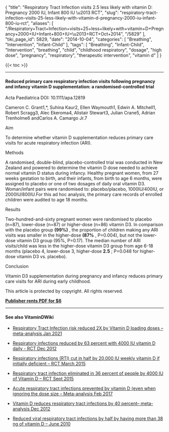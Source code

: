 {
    "title": "Respiratory Tract Infection visits 2.5 less likely with vitamin D: Pregnancy 2000 IU, Infant 800 IU \u2013 RCT",
    "slug": "respiratory-tract-infection-visits-25-less-likely-with-vitamin-d-pregnancy-2000-iu-infant-800-iu-rct",
    "aliases": [
        "/Respiratory+Tract+Infection+visits+25+less+likely+with+vitamin+D+Pregnancy+2000+IU+Infant+800+IU+\u2013+RCT+Oct+2014",
        "/5829"
    ],
    "tiki_page_id": 5829,
    "date": "2014-10-04",
    "categories": [
        "Breathing",
        "Intervention",
        "Infant-Child"
    ],
    "tags": [
        "Breathing",
        "Infant-Child",
        "Intervention",
        "breathing",
        "child",
        "childhood respiratory",
        "dosage",
        "high dose",
        "pregnancy",
        "respiratory",
        "therapeutic intervention",
        "vitamin d"
    ]
}


{{< toc >}}

---

#### Reduced primary care respiratory infection visits following pregnancy and infancy vitamin D supplementation: a randomised-controlled trial

Acta Paediatrica DOI: 10.1111/apa.12819

Cameron C. Grant1,*, Suhina Kaur2, Ellen Waymouth1, Edwin A. Mitchell1, Robert Scragg3, Alec Ekeroma4, Alistair Stewart3, Julian Crane5, Adrian Trenholme6 andCarlos A. Camargo Jr.7

Aim

To determine whether vitamin D supplementation reduces primary care visits for acute respiratory infection (ARI).

Methods

A randomised, double-blind, placebo-controlled trial was conducted in New Zealand and powered to determine the vitamin D dose needed to achieve normal vitamin D status during infancy. Healthy pregnant women, from 27 weeks gestation to birth, and their infants, from birth to age 6 months, were assigned to placebo or one of two dosages of daily oral vitamin D3. Woman/infant pairs were randomised to: placebo/placebo, 1000IU/400IU, or 2000IU/800IU.For this ad hoc analysis, the primary care records of enrolled children were audited to age 18 months.

Results

Two-hundred-and-sixty pregnant women were randomised to placebo (n=87), lower-dose (n=87) or higher-dose (n=86) vitamin D3. In comparison with the placebo group  **(99%)** , the proportion of children making any ARI visits was smaller in the higher-dose  **(87%** , P=0.004), but not the lower-dose vitamin D3 group (95%, P=0.17). The median number of ARI visits/child was less in the higher-dose vitamin D3 group from age 6-18 months (placebo 4, lower-dose 3, higher-dose  **2.5** ; P=0.048 for higher-dose vitamin D3 vs. placebo).

Conclusion

Vitamin D3 supplementation during pregnancy and infancy reduces primary care visits for ARI during early childhood.

This article is protected by copyright. All rights reserved.

 **[Publisher rents PDF for $6](http://onlinelibrary.wiley.com/doi/10.1111/apa.12819/pdf)** 

---

#### See also VitaminDWiki

* [Respiratory Tract Infection risk reduced 2X by Vitamin D loading doses – meta-analysis Jan 2021](/posts/respiratory-tract-infection-risk-reduced-2x-by-vitamin-d-loading-doses-meta-analysis)

* [Respiratory infections reduced by 63 percent with 4000 IU vitamin D daily - RCT Dec 2012](/posts/respiratory-infections-reduced-by-63-percent-with-4000-iu-vitamin-d-daily-rct)

* [Respiratory infections (RTI) cut in half by 20,000 IU weekly vitamin D if initially deficient – RCT March 2015](/posts/respiratory-infections-rti-cut-in-half-by-20000-iu-weekly-vitamin-d-if-initially-deficient-rct)

* [Respiratory tract infection eliminated in 36 percent of people by 4000 IU of Vitamin D – RCT Sept 2015](/posts/respiratory-tract-infection-eliminated-in-36-percent-of-people-by-4000-iu-of-vitamin-d-rct)

* [Acute respiratory tract infections prevented by vitamin D (even when ignoring the dose size – Meta-analysis Feb 2017](/posts/acute-respiratory-tract-infections-prevented-by-vitamin-d-even-when-ignoring-the-e-meta-analysis)

* [Vitamin D reduces respiratory tract infections by 40 percent– meta-analysis Dec 2012](/posts/vitamin-d-reduces-respiratory-tract-infections-by-40-percent-meta-analysis)

* [Reduced viral respiratory tract infections by half by having more than 38 ng of vitamin D – June 2010](/posts/reduced-viral-respiratory-tract-infections-by-half-by-having-more-than-38-ng-of-vitamin-d)